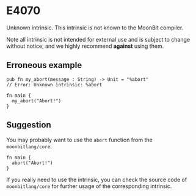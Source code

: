 # E4070

Unknown intrinsic. This intrinsic is not known to the MoonBit compiler.

Note all intrinsic is not intended for external use and is subject to change
without notice, and we highly recommend **against** using them.

## Erroneous example

```moonbit
pub fn my_abort(message : String) -> Unit = "%abort"
// Error: Unknown intrinsic: %abort

fn main {
  my_abort("Abort!")
}
```

## Suggestion

You may probably want to use the `abort` function from the `moonbitlang/core`:

```moonbit
fn main {
  abort("Abort!")
}
```

If you really need to use the intrinsic, you can check the source code of
`moonbitlang/core` for further usage of the corresponding intrinsic.
